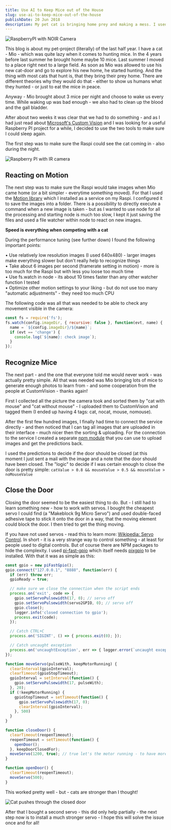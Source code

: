 ```yaml
---
title: Use AI to Keep Mice out of the House
slug: use-ai-to-keep-mice-out-of-the-house
publishDate: 20 Jun 2018
description: My pet cat is bringing home prey and making a mess. I used AI and Microsoft's CustomVision API to decide weather my cat should be let into the house or not.
---
```


![RaspberryPI with NOIR Camera](/assets/blog/raspberry-pi-camera-teaser.jpg)

This blog is about my pet-project (literally) of the last half year. I have a cat - Mio - which was quite lazy when it comes to hunting mice. In the 4 years before last summer he brought home maybe 10 mice. Last summer I moved to a place right next to a large field. As soon as Mio was allowed to use his new cat-door and go to explore his new home, he started hunting. And the thing with most cats that hunt is, that they bring their prey home. There are different theories why they would do that - either to show us humans what they hunted - or just to eat the mice in peace.

Anyway - Mio brought about 3 mice per night and choose to wake us every time. While waking up was bad enough - we also had to clean up the blood and the gall bladder.

After about two weeks it was clear that we had to do something - and as I had just read about [Microsoft's Custom Vision](https://www.customvision.ai/) and I was looking for a useful Raspberry PI project for a while, I decided to use the two tools to make sure I could sleep again.

The first step was to make sure the Raspi could see the cat coming in - also during the night.

![Raspberry PI with IR camera](/assets/blog/camera-on-raspi.jpg)

## Reacting on Motion

The next step was to make sure the Raspi would take images when Mio came home (or a bit simpler - everytime something moved). For that I used the [Motion library](https://motion-project.github.io/) which I installed as a service on my Raspi. I configured it to save the images into a folder. There is a possibility to directly execute a command when a new image is taken - but as I wanted to use node for all the processing and starting node is much too slow, I kept it just saving the files and used a file watcher within node to react on new images.

**Speed is everything when competing with a cat**

During the performance tuning (see further down) I found the following important points:

• Use relatively low resolution images (I used 640x480) - larger images make everything slower but don't really help to recognize things  
• Take about 6 images per second (framerate setting in motion) - more is too much for the Raspi but with less you loose too much time  
• Use fs.watch in node - its about 10 times faster than any other watcher function I tested  
• Optimize other motion settings to your liking - but do not use too many "automatic adjustments" - they need too much CPU  

The following code was all that was needed to be able to check any movement visible in the camera:

```javascript
const fs = require('fs');
fs.watch(config.imageDir, { recursive: false }, function(evt, name) {
  name = `${config.imageDir}/${name}`;
  if (evt == 'change') {
    console.log(`${name}: check image`);
  }
});
```

## Recognize Mice

The next part - and the one that everyone told me would never work - was actually pretty simple. All that was needed was Mio bringing lots of mice to generate enough photos to learn from - and some cooperation from the people at CustomVision - thanks again!

First I collected all the picture the camera took and sorted them by "cat with mouse" and "cat without mouse" - I uploaded them to CustomVision and tagged them (I ended up having 4 tags: cat, nocat, mouse, nomouse).

After the first few hundred images, I finally had time to connect the service directly - and then noticed that I can tag all images that are uploaded in their interface - much nicer then the sorting & uploading. For the connection to the service I created a separate [npm module](https://www.npmjs.com/package/customvision-api) that you can use to upload images and get the predictions back.

I used the predictions to decide if the door should be closed (at this moment I just sent a mail with the image and a note that the door should have been closed. The "logic" to decide if I was certain enough to close the door is pretty simple: `catValue > 0.8 && mouseValue > 0.5 && mouseValue > noMouseValue`

## Close the Door

Closing the door seemed to be the easiest thing to do. But - I still had to learn something new - how to work with servos. I bought the cheapest servo I could find (a "Makeblock 9g Micro Servo") and used double-faced adhesive tape to stick it onto the door in a way, that the moving element could block the door. I then tried to get the thing moving.

If you have not used servos - read this to learn more: [Wikipedia: Servo Control](https://en.wikipedia.org/wiki/Servo_control). In short - it is a very strange way to control something - at least for people used to digital controls. But of course there are NPM packages to hide the complexity. I used [pi-fast-gpio](https://www.npmjs.com/package/pi-fast-gpio) which itself needs [pixgpio](http://abyz.co.uk/rpi/pigpio/index.html) to be installed. With that it was as simple as this:

```javascript
const gpio = new piFastGpio();
gpio.connect("127.0.0.1", "8888", function(err) {
  if (err) throw err;
  gpioReady = true;

  // make sure we close the connection when the script ends
  process.on('exit', code => {
    gpio.setServoPulsewidth(17, 0); // servo off
    gpio.setServoPulsewidth(servo2GPIO, 0); // servo off
    gpio.close();
    logger.info('closed connection to gpio');
    process.exit(code);
  });

  // Catch CTRL+C
  process.on('SIGINT', () => { process.exit(0); });

  // Catch uncaught exception
  process.on('uncaughtException', err => { logger.error(`uncaught exception: ${err}`); process.exit(1); });
});

function moveServo(pulseWith, keepMotorRunning) {
  clearInterval(gpioInterval);
  clearTimeout(gpioStopTimeout);
  gpioInterval = setInterval(function() {
    gpio.setServoPulsewidth(17, pulseWith);
  }, 20);
  if (!keepMotorRunning) {
    gpioStopTimeout = setTimeout(function() {
      gpio.setServoPulsewidth(17, 0);
      clearInterval(gpioInterval);
    }, 500)
  }
}

function closeDoor() {
  clearTimeout(reopenTimeout);
  reopenTimeout = setTimeout(function() {
    openDoor();
  }, keepDoorClosedFor);
  moveServo(1200, true); // true let's the motor running - to have more power
}

function openDoor() {
  clearTimeout(reopenTimeout);
  moveServo(500);
}
```

This worked pretty well - but - cats are stronger than I thought!

![Cat pushes through the closed door](/assets/blog/cat-break-in.gif)

After that I bought a second servo - this did only help partially - the next step now is to install a much stronger servo - I hope this will solve the issue once and for all!
